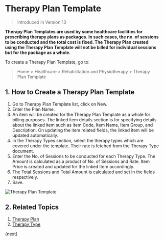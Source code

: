<!-- add-breadcrumbs -->

# Therapy Plan Template

> Introduced in Version 13

**Therapy Plan Templates are used by some healthcare facilities for prescribing therapy plans as packages. In such cases, the no. of sessions to be conducted and the total cost is fixed. The Therapy Plan created using the Therapy Plan Template will not be billed for individual sessions but for the package as a whole.**

To create a Therapy Plan Template, go to:

> Home > Healthcare > Rehabilitation and Physiotherapy > Therapy Plan Template

## 1. How to Create a Therapy Plan Template

1. Go to Therapy Plan Template list, click on New.
2. Enter the Plan Name.
3. An item will be created for the Therapy Plan Template as a whole for billing purposes. The linked item details section is for specifying details about the linked item such as Item Code, Item Name, Item Group, and Description. On updating the item related fields, the linked item will be updated automatically.
4. In the Therapy Types section, select the therapy types which are covered under the template. Their rate is fetched from the Therapy Type document.
5. Enter the No. of Sessions to be conducted for each Therapy Type. The Amount is calculated as a product of No. of Sessions and Rate. Item Price is created and updated for the linked Item accordingly.
6. The Total Sessions and Total Amount is calculated and set in the fields respectively.
6. Save.

<img class="screenshot" alt="Therapy Plan Template" src="{{docs_base_url}}/v12/assets/img/healthcare/therapy_plan_template.png">

## 2. Related Topics
1. [Therapy Plan](/docs/v12/user/manual/en/healthcare/therapy_plan)
1. [Therapy Type](/docs/v12/user/manual/en/healthcare/therapy_type)

{next}
